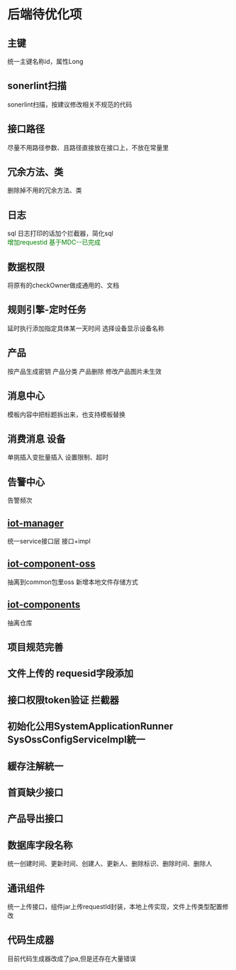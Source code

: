 # **后端待优化项**

## **主键**
统一主键名称id，属性Long

## **sonerlint扫描**
sonerlint扫描，按建议修改相关不规范的代码

## **接口路径**
尽量不用路径参数、且路径直接放在接口上，不放在常量里

## **冗余方法、类**
删除掉不用的冗余方法、类

## **日志**
sql 日志打印的话加个拦截器，简化sql  
<font color=#008000>增加requestid 基于MDC--已完成</font>

## **数据权限**
将原有的checkOwner做成通用的、文档

## **规则引擎-定时任务**
延时执行添加指定具体某一天时间
选择设备显示设备名称

## **产品**
按产品生成密钥
产品分类
产品删除
修改产品图片未生效

## **消息中心**
模板内容中把标题拆出来，也支持模板替换

## **消费消息 设备**
单挑插入变批量插入 设置限制、超时

## **告警中心**
告警频次

## **[iot-manager](iot-module%2Fiot-manager)**
统一service接口层 接口+impl

## **[iot-component-oss](iot-components%2Fiot-component-oss)**
抽离到common包里oss
新增本地文件存储方式

## **[iot-components](iot-components)**
抽离仓库

## **项目规范完善**


## **文件上传的 requesid字段添加**

## **接口权限token验证 拦截器**

## **初始化公用SystemApplicationRunner SysOssConfigServiceImpl統一**

## **緩存注解統一**

## **首頁缺少接口**

## **产品导出接口**

## **数据库字段名称**
统一创建时间、更新时间、创建人、更新人、删除标识、删除时间、删除人

## **通讯组件**
统一上传接口，组件jar上传requestId封装，本地上传实现，文件上传类型配置修改

## **代码生成器**
目前代码生成器改成了jpa,但是还存在大量错误


